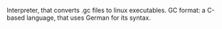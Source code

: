 Interpreter, that converts .gc files to linux executables. GC format: a C-based language, that uses German for its syntax.
